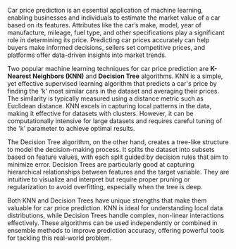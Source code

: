 Car price prediction is an essential application of machine learning, enabling businesses and individuals to estimate the market value of a car based on its features. Attributes like the car’s make, model, year of manufacture, mileage, fuel type, and other specifications play a significant role in determining its price. Predicting car prices accurately can help buyers make informed decisions, sellers set competitive prices, and platforms offer data-driven insights into market trends.

Two popular machine learning techniques for car price prediction are **K-Nearest Neighbors (KNN)** and **Decision Tree** algorithms. KNN is a simple, yet effective supervised learning algorithm that predicts a car's price by finding the 'k' most similar cars in the dataset and averaging their prices. The similarity is typically measured using a distance metric such as Euclidean distance. KNN excels in capturing local patterns in the data, making it effective for datasets with clusters. However, it can be computationally intensive for large datasets and requires careful tuning of the 'k' parameter to achieve optimal results.

The Decision Tree algorithm, on the other hand, creates a tree-like structure to model the decision-making process. It splits the dataset into subsets based on feature values, with each split guided by decision rules that aim to minimize error. Decision Trees are particularly good at capturing hierarchical relationships between features and the target variable. They are intuitive to visualize and interpret but require proper pruning or regularization to avoid overfitting, especially when the tree is deep.

Both KNN and Decision Trees have unique strengths that make them valuable for car price prediction. KNN is ideal for understanding local data distributions, while Decision Trees handle complex, non-linear interactions effectively. These algorithms can be used independently or combined in ensemble methods to improve prediction accuracy, offering powerful tools for tackling this real-world problem.
